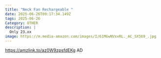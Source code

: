 ```yaml
---
title: "Neck Fan Rechargeable "
date: 2025-06-26T09:17:34.149Z
tags: 2025-06-26
Category: OTHER
description: |
  Only 23.xx
image: https://m.media-amazon.com/images/I/61MGwNVxxRL._AC_SX569_.jpg
---
```

https://amzlink.to/az0W9zpsfdEKg
AD